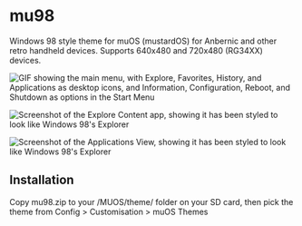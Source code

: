 # mu98
Windows 98 style theme for muOS (mustardOS) for Anbernic and other retro handheld devices. Supports 640x480 and 720x480 (RG34XX) devices.

![GIF showing the main menu, with Explore, Favorites, History, and Applications as desktop icons, and Information, Configuration, Reboot, and Shutdown as options in the Start Menu](https://kazy.zip/img/muxplaunch.gif)

![Screenshot of the Explore Content app, showing it has been styled to look like Windows 98's Explorer](https://kazy.zip/img/muxplore.png)

![Screenshot of the Applications View, showing it has been styled to look like Windows 98's Explorer](https://kazy.zip/img/programs.png)





## Installation
Copy mu98.zip to your /MUOS/theme/ folder on your SD card, then pick the theme from Config > Customisation > muOS Themes
